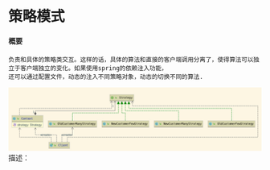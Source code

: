 # 策略模式

#### 概要
    负责和具体的策略类交互。这样的话，具体的算法和直接的客户端调用分离了，使得算法可以独立于客户端独立的变化。如果使用spring的依赖注入功能，
    还可以通过配置文件，动态的注入不同策略对象，动态的切换不同的算法.
    
![策略模式](https://github.com/Leeyuanlong/pict_bank/raw/master/design_pattern/strategy.jpg)
    描述：